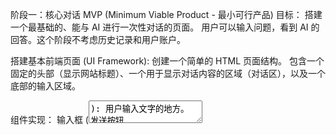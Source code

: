 阶段一：核心对话 MVP (Minimum Viable Product - 最小可行产品)
目标： 搭建一个最基础的、能与 AI 进行一次性对话的页面。
用户可以输入问题，看到 AI 的回答。这个阶段不考虑历史记录和用户账户。

搭建基本前端页面 (UI Framework):
创建一个简单的 HTML 页面结构。
包含一个固定的头部（显示网站标题）、一个用于显示对话内容的区域（对话区），以及一个底部的输入区域。

组件实现：
输入框 (<textarea>): 用户输入文字的地方。
发送按钮 (<button>): 用于提交问题。

建立后端服务与 AI API 对接:
连接后端服务器
创建API 接口（例如 /api/chat），用于接收前端发来的用户消息。
在该接口中，调用您选择的 AI 模型 API（我们在AI管理模块中配置的模型提供商），将用户消息发送过去。
获取 AI 的响应，并将其返回给前端。

实现核心交互逻辑 (Frontend-Backend Integration):
发送请求: 当用户点击“发送按钮”时，使用 JavaScript 获取输入框中的文本。
显示用户消息: 将用户输入的内容立即显示在“对话区”。
调用后端: 向后端的 /api/chat 接口发送请求。
显示加载状态: 在等待 AI 回复时，可以显示一个“正在思考中...”的提示或动画。
渲染 AI 回复: 收到后端返回的 AI 回复后，将其显示在“对话区”。
流式输出 (可选，但推荐): 实现AI回复的打字机效果，这能极大提升用户体验。
阶段一成果： 一个任何人打开网页都能立即使用的、简单的单次对话工具。刷新页面后，对话内容会消失。

阶段二：对话管理与历史记录
目标： 让工具变得“有用”，用户可以保存和回顾之前的对话，实现多轮对话的上下文记忆。

引入数据库:
选择并配置数据库
设计数据表结构，至少需要：Conversations (存储对话的标题和元数据) 和 Messages (存储每条具体消息，关联到某个 Conversation)。
实现前端侧边栏 (Sidebar):

在页面左侧增加一个可折叠的侧边栏。
组件实现：
新建对话按钮 (+ New Chat): 放在侧边栏顶部。
对话历史列表: 用于显示历史对话的标题。
实现对话管理逻辑:

新建对话: 点击 + New Chat 按钮后，清空主对话区，准备开始一个新的对话。
保存对话: 当用户在一个新对话中发送第一条消息时，后端创建一条新的 Conversation 记录，并将用户和AI的第一条消息存入 Messages 表。
上下文记忆: 在后续的对话中，前端需要将整个对话的上下文（所有历史消息）一起发送给后端，后端再传递给 AI API。
自动生成标题: 在第一轮对话后，可以额外调用一次 AI，让它根据对话内容生成一个简洁的标题，并保存到 Conversation 记录中，然后显示在侧边栏。
加载历史: 点击侧边栏中的任一历史对话，前端从后端获取该对话的所有消息，并渲染到主对话区。
阶段二成果： 一个带有记忆功能的 AI 助手。用户可以同时进行多个不同主题的对话，并且随时可以回来继续。

阶段三：用户体验增强 (UX Enhancement)
目标： 优化核心对话界面的细节，让交互更友好、内容展示更清晰。

美化 AI 回复内容:

Markdown 渲染: 引入一个前端库（如 marked.js），将 AI 回复中的 Markdown 格式（如标题、列表、粗体）正确渲染成富文本。
代码块高亮: 引入一个语法高亮库（如 highlight.js），美化代码块的显示。
一键复制代码按钮: 在每个代码块的右上角添加一个“复制”按钮。
增加单条回复的操作按钮:

在每条 AI 回复下方或旁边，添加一组小图标按钮：
复制按钮 (Copy): 实现一键复制该条回复的全部文本。
重新生成按钮 (Regenerate): 点击后，重新向后端发送用户的上一条提问，获取一个新的回答并替换掉旧的。
反馈按钮 (👍/👎): 点击后，可以简单地记录用户的反馈（可以暂时只做UI，不实现后端逻辑）。
优化输入体验:

输入框自动增高: 当输入多行文本时，输入框高度自动适应。
快捷键: 实现 Enter 发送，Shift+Enter 换行。
阶段三成果： 一个用起来更顺手、看起来更专业的对话工具。

阶段四：

实现自定义指令 (Custom Instructions):
增加下拉框，选择提示词管理中的提示词，作为AI的系统提示词，让AI在回答问题时，遵循特定的规则或风格。

阶段四成果： 一个可定制的 AI 服务平台。

阶段五：高级功能集成 (Advanced Features)
目标： 扩展 AI 的能力边界，增加更强大的输入和输出方式。

可以在主界面添加一个下拉菜单，显示 AI 管理中配置的模型
让用户选择使用哪个模型（如 GPT-3.5-Turbo, GPT-4o）。
后端根据用户的选择，将请求路由到不同的模型 API。
语音交互:


阶段六：完善与发布 (Polish & Release)
目标： 查漏补缺，搜索等辅助功能

在侧边栏添加一个搜索框，允许用户根据关键词快速筛选和查找自己的对话历史。
完善周边页面:

